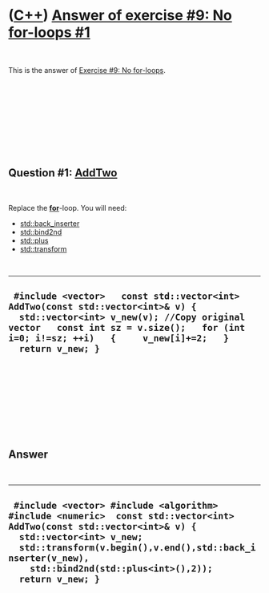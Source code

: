 



 

 

 

 

 

([C++](Cpp.htm)) [Answer of exercise \#9: No for-loops \#1](CppExerciseNoForLoopsAnswer1.htm)
=============================================================================================

 

This is the answer of [Exercise \#9: No
for-loops](CppExerciseNoForLoops.htm).

 

 

 

 

 

Question \#1: [AddTwo](CppAddTwo.htm)
-------------------------------------

 

Replace the **[for](CppFor.htm)**-loop. You will need:

-   [std::back\_inserter](CppBack_inserter.htm)
-   [std::bind2nd](CppBind2nd.htm)
-   [std::plus](CppPlus.htm)
-   [std::transform](CppTransform.htm)

 

  -----------------------------------------------------------------------------------------------------------------------------------------------------------------------------------------------------------------------------------------
  ` #include <vector>   const std::vector<int> AddTwo(const std::vector<int>& v) {   std::vector<int> v_new(v); //Copy original vector   const int sz = v.size();   for (int i=0; i!=sz; ++i)   {     v_new[i]+=2;   }   return v_new; }`
  -----------------------------------------------------------------------------------------------------------------------------------------------------------------------------------------------------------------------------------------

 

 

 

 

 

Answer
------

 

  ---------------------------------------------------------------------------------------------------------------------------------------------------------------------------------------------------------------------------------------------------------------------------
  ` #include <vector> #include <algorithm> #include <numeric>  const std::vector<int> AddTwo(const std::vector<int>& v) {   std::vector<int> v_new;   std::transform(v.begin(),v.end(),std::back_inserter(v_new),     std::bind2nd(std::plus<int>(),2));   return v_new; }`
  ---------------------------------------------------------------------------------------------------------------------------------------------------------------------------------------------------------------------------------------------------------------------------

 

 

 

 

 





 



